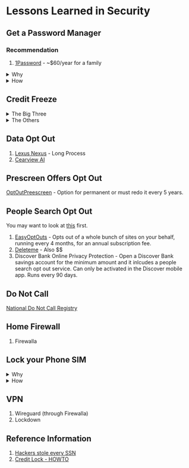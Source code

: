 # Lessons Learned in Security

## Get a Password Manager

### Recommendation
1. [1Password](https://1password.com/pricing) - ~$60/year for a family

<details>
  <summary>Why</summary>
  
  Getting a password manager is a smart move for several reasons: (source ChatGPT)

  1. Security: A password manager allows you to generate and store complex, unique passwords for each of your accounts. This reduces the risk of using weak or repeated passwords, which are more vulnerable to hacking.

  1. Convenience: You no longer need to remember dozens of different passwords. A password manager can autofill login details for you, making it easier and faster to access your accounts.

  1. Protection Against Phishing: Password managers can help you avoid phishing sites by only autofilling your credentials on the correct website, reducing the risk of accidentally entering your information on a fake site.

  1. Secure Storage: Many password managers offer secure storage for other sensitive information, like credit card details, secure notes, and personal identification numbers (PINs).

  1. Cross-Device Sync: With a password manager, your passwords are available on all your devices. This means you can securely access your accounts from your phone, tablet, or computer.

  1. Alerts for Breaches: Some password managers notify you if your stored credentials have been part of a data breach, prompting you to change your password before your account is compromised.

 1. Time-Saving: By managing and organizing all your passwords in one place, a password manager can save you time when logging into your accounts or changing passwords.

 1. Two-Factor Authentication (2FA) Support: Many password managers support 2FA, adding an extra layer of security to your accounts.
</details>

<details>
  <summary>How</summary>

  ### Basic Implementation

  1. Install browser plugins and on cell phone to make it easy to use.
  1. Visit every site you have a login and reset password to a unique long password.

  ### Advanced

  1. Setup two factor
  1. Create a digital will (including parents)
</details>



## Credit Freeze

<details>
  <summary>The Big Three</summary>
  
  1. [Experian](https://www.experian.com/freeze/center.html) or call 888-397-3742
  1. [Equifax](https://my.equifax.com/membercenter/#/freeze) or call 800-525-6285
  1. [TransUnion](https://www.transunion.com/credit-freeze/place-credit-freeze) or call 800-680-7289
     
</details>

<details>
  <summary>The Others</summary>
  
  1. [Innovis](https://www.innovis.com/personal/securityFreeze)
      1. Order Credit Report
      1. Create Account
      1. Initiate Security Freeze
  1. [Lexis Nexus](https://consumer.risk.lexisnexis.com/freeze)
  1. [ChexSystems](https://www.chexsystems.com/security-freeze/information)
  2. 
</details>

## Data Opt Out

1. [Lexus Nexus](https://optout.lexisnexis.com/) - Long Process
1. [Cearview AI](https://privacyportal.onetrust.com/webform/1fdd17ee-bd10-4813-a254-de7d5c09360a/2a09e1a7-f09f-4e0c-91a2-5818abe414d5)

## Prescreen Offers Opt Out

[OptOutPreescreen](https://www.optoutprescreen.com) - Option for permanent or must redo it every 5 years.

## People Search Opt Out

You may want to look at [this](https://arstechnica.com/gadgets/2024/08/its-not-worth-paying-to-be-removed-from-people-finder-sites-study-says/) first.

1. [EasyOptOuts](https://easyoptouts.com) - Opts out of a whole bunch of sites on your behalf, running every 4 months, for an annual subscription fee.
1. [Deleteme](https://joindeleteme.com/) - Also $$
1. Discover Bank Online Privacy Protection - Open a Discover Bank savings account for the minimum amount and it inlcudes a people search opt out service. Can only be activated in the Discover mobile app. Runs every 90 days. 

## Do Not Call

[National Do Not Call Registry](https://www.donotcall.gov)

## Home Firewall

1. Firewalla

## Lock your Phone SIM
<details>
  <summary>Why</summary>
  
  Number Lock is a security feature that protects your SIM (physical SIM or eSIM) from unauthorized changes. Your SIM is the chip that connects your phone to the Mint Mobile network, allowing you to make calls, send texts and use mobile data. It stores your account information and your phone number. Enabling Number Lock helps prevent shady characters from hijacking your SIM, your phone number and ultimately your account.  
  
</details>

<details>
  <summary>How</summary>

  1. Follow your providers instructions. eg [Mint](https://www.mintmobile.com/help/what-is-number-lock/?srsltid=AfmBOoqY9RZF5yNipExw4Wvx5EB6ImCUk_uAchygty9YA8yD-0h2aW8a)

</details>

## VPN

1. Wireguard (through Firewalla)
1. Lockdown

## Reference Information

1. [Hackers stole every SSN](https://www.latimes.com/business/story/2024-08-13/hacker-claims-theft-of-every-american-social-security-number)
2. [Credit Lock - HOWTO](https://pirg.org/edfund/resources/identity-theft-is-soaring-reduce-your-risk-dramatically-by-simply-freezing-your-credit-files/)
